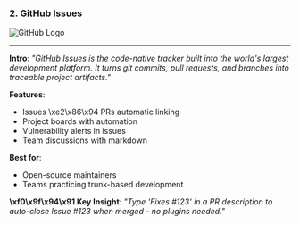 ### **2. GitHub Issues**
![GitHub Logo](https://github.githubassets.com/images/modules/logos_page/GitHub-Mark.png)

---

**Intro**:
*"GitHub Issues is the code-native tracker built into the world's largest development platform. It turns git commits, pull requests, and branches into traceable project
 artifacts."*

**Features**:
- Issues \xe2\x86\x94 PRs automatic linking
- Project boards with automation
- Vulnerability alerts in issues
- Team discussions with markdown

**Best for**:
- Open-source maintainers
- Teams practicing trunk-based development

**\xf0\x9f\x94\x91 Key Insight**:
*"Type 'Fixes #123' in a PR description to auto-close Issue #123 when merged - no plugins needed."*

